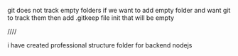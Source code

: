 git does not track empty folders
if we want to add empty folder and want git to track them
then add .gitkeep file init that will be empty

////

i have created professional structure folder for backend nodejs


